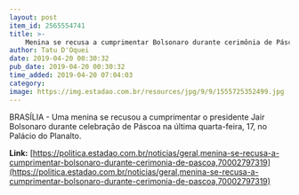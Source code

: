 ```yaml
---
layout: post
item_id: 2565554741
title: >-
    Menina se recusa a cumprimentar Bolsonaro durante cerimônia de Páscoa
author: Tatu D'Oquei
date: 2019-04-20 00:30:32
pub_date: 2019-04-20 00:30:32
time_added: 2019-04-20 07:04:03
category: 
image: https://img.estadao.com.br/resources/jpg/9/9/1555725352499.jpg
---
```


BRASÍLIA - Uma menina se recusou a cumprimentar o presidente Jair Bolsonaro durante celebração de Páscoa na última quarta-feira, 17, no Palácio do Planalto.

**Link:** [https://politica.estadao.com.br/noticias/geral,menina-se-recusa-a-cumprimentar-bolsonaro-durante-cerimonia-de-pascoa,70002797319](https://politica.estadao.com.br/noticias/geral,menina-se-recusa-a-cumprimentar-bolsonaro-durante-cerimonia-de-pascoa,70002797319)

